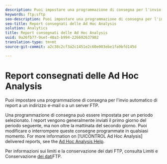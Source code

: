 ```yaml
---
description: Puoi impostare una programmazione di consegna per l'invio automatico di report a un indirizzo e-mail o a un server FTP.
keywords: ftp;sftp
seo-description: Puoi impostare una programmazione di consegna per l'invio automatico di report a un indirizzo e-mail o a un server FTP.
seo-title: Report consegnati delle Ad Hoc Analysis
solution: Analytics
title: Report consegnati delle Ad Hoc Analysis
uuid: 9a26fb77-9set-40a3-b994-226692637902
translation-type: tm+mt
source-git-commit: a2c38c2cf3a2c1451e2c60e003ebe1fa9bfd145d

---
```



# Report consegnati delle Ad Hoc Analysis

Puoi impostare una programmazione di consegna per l'invio automatico di report a un indirizzo e-mail o a un server FTP.

Una programmazione di consegna può essere impostata per un periodo selezionato. I report vengono generalmente inviati il primo giorno del periodo seguente, ma non oltre la mattinata del secondo giorno. Puoi modificare o interrompere queste consegne programmate in qualsiasi momento. For more information on [!UICONTROL Ad Hoc Analysis] delivered reports, see the [Ad Hoc Analysis Help](https://marketing.adobe.com/resources/help/en_US/dsc/index.html#Discover_Help).

Per informazioni sui limiti e la conservazione dei dati FTP, consulta Limiti e Conservazione [dei dati](../../../export/ftp-and-sftp/ftp-limits.md#concept_8CAA1D8F27B3411AB902520AD6C9A70E)FTP.
